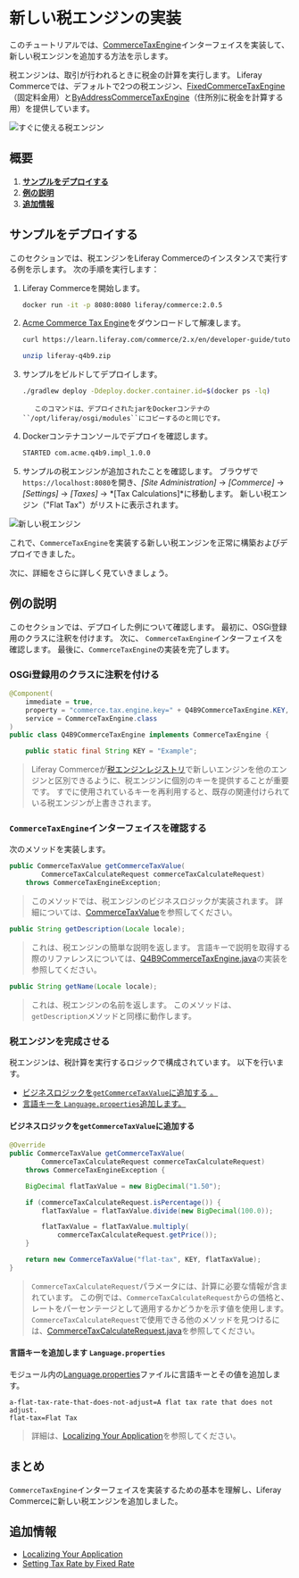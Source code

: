 # 新しい税エンジンの実装

このチュートリアルでは、[CommerceTaxEngine](https://github.com/liferay/com-liferay-commerce/blob/2.0.5/commerce-api/src/main/java/com/liferay/commerce/tax/CommerceTaxEngine.java)インターフェイスを実装して、新しい税エンジンを追加する方法を示します。

税エンジンは、取引が行われるときに税金の計算を実行します。 Liferay Commerceでは、デフォルトで2つの税エンジン、[FixedCommerceTaxEngine](https://github.com/liferay/com-liferay-commerce/blob/2.0.5/commerce-tax-engine-fixed-service/src/main/java/com/liferay/commerce/tax/engine/fixed/internal/engine/FixedCommerceTaxEngine.java)（固定料金用）と[ByAddressCommerceTaxEngine](https://github.com/liferay/com-liferay-commerce/blob/2.0.5/commerce-tax-engine-fixed-service/src/main/java/com/liferay/commerce/tax/engine/fixed/internal/engine/ByAddressCommerceTaxEngine.java)（住所別に税金を計算する用）を提供しています。

![すぐに使える税エンジン](./implementing-a-new-tax-engine/images/01.png "すぐに使える税エンジン")

## 概要

1.  [**サンプルをデプロイする**](#deploy-an-example)
2.  [**例の説明**](#walk-through-the-example)
3.  [**追加情報**](#additional-information)

## サンプルをデプロイする

このセクションでは、税エンジンをLiferay Commerceのインスタンスで実行する例を示します。 次の手順を実行します：

1.  Liferay Commerceを開始します。

    ``` bash
    docker run -it -p 8080:8080 liferay/commerce:2.0.5
    ```

2.  [Acme Commerce Tax Engine](./liferay-q4b9.zip)をダウンロードして解凍します。

    ``` bash
    curl https://learn.liferay.com/commerce/2.x/en/developer-guide/tutorials/liferay-q4b9.zip -O
    ```

    ``` bash
    unzip liferay-q4b9.zip
    ```

3.  サンプルをビルドしてデプロイします。

    ``` bash
    ./gradlew deploy -Ddeploy.docker.container.id=$(docker ps -lq)
    ```

    ``` note::
       このコマンドは、デプロイされたjarをDockerコンテナの ``/opt/liferay/osgi/modules``にコピーするのと同じです。
    ```

4.  Dockerコンテナコンソールでデプロイを確認します。

    ``` bash
    STARTED com.acme.q4b9.impl_1.0.0
    ```

5.  サンプルの税エンジンが追加されたことを確認します。 ブラウザで`https://localhost:8080`を開き、*[Site Administration]* → *[Commerce]* → *[Settings]* → *[Taxes]* → *[Tax Calculations]*に移動します。 新しい税エンジン（"Flat Tax"）がリストに表示されます。

![新しい税エンジン](./implementing-a-new-tax-engine/images/02.png "新しい税エンジン")

これで、`CommerceTaxEngine`を実装する新しい税エンジンを正常に構築およびデプロイできました。

次に、詳細をさらに詳しく見ていきましょう。

## 例の説明

このセクションでは、デプロイした例について確認します。 最初に、OSGi登録用のクラスに注釈を付けます。 次に、 `CommerceTaxEngine`インターフェイスを確認します。 最後に、`CommerceTaxEngine`の実装を完了します。

### OSGi登録用のクラスに注釈を付ける

``` java
@Component(
    immediate = true,
    property = "commerce.tax.engine.key=" + Q4B9CommerceTaxEngine.KEY,
    service = CommerceTaxEngine.class
)
public class Q4B9CommerceTaxEngine implements CommerceTaxEngine {

    public static final String KEY = "Example";
```

> Liferay Commerceが[税エンジンレジストリ](https://github.com/liferay/com-liferay-commerce/blob/2.0.5/commerce-service/src/main/java/com/liferay/commerce/internal/util/CommerceTaxEngineRegistryImpl.java)で新しいエンジンを他のエンジンと区別できるように、税エンジンに個別のキーを提供することが重要です。 すでに使用されているキーを再利用すると、既存の関連付けられている税エンジンが上書きされます。

### `CommerceTaxEngine`インターフェイスを確認する

次のメソッドを実装します。

``` java
public CommerceTaxValue getCommerceTaxValue(
        CommerceTaxCalculateRequest commerceTaxCalculateRequest)
    throws CommerceTaxEngineException;
```

> このメソッドでは、税エンジンのビジネスロジックが実装されます。 詳細については、[CommerceTaxValue](https://github.com/liferay/com-liferay-commerce/blob/2.0.5/commerce-api/src/main/java/com/liferay/commerce/tax/CommerceTaxValue.java)を参照してください。

``` java
public String getDescription(Locale locale);
```

> これは、税エンジンの簡単な説明を返します。 言語キーで説明を取得する際のリファレンスについては、[Q4B9CommerceTaxEngine.java](https://github.com/liferay/liferay-learn/blob/master/docs/commerce/2.x/en/developer-guide/tutorials/implementing-a-new-tax-engine/liferay-q4b9.zip/q4b9-impl/src/main/java/com/acme/q4b9/internal/commerce/tax/Q4B9CommerceTaxEngine.java)の実装を参照してください。

``` java
public String getName(Locale locale);
```

> これは、税エンジンの名前を返します。 このメソッドは、`getDescription`メソッドと同様に動作します。

### 税エンジンを完成させる

税エンジンは、税計算を実行するロジックで構成されています。 以下を行います。

  - [ビジネスロジックを`getCommerceTaxValue`に追加する 。](#add-business-logic-to-getcommercetaxvalue)
  - [言語キーを `Language.properties`追加します。](#add-the-language-keys-to-languageproperties)

#### ビジネスロジックを`getCommerceTaxValue`に追加する

``` java
@Override
public CommerceTaxValue getCommerceTaxValue(
        CommerceTaxCalculateRequest commerceTaxCalculateRequest)
    throws CommerceTaxEngineException {

    BigDecimal flatTaxValue = new BigDecimal("1.50");

    if (commerceTaxCalculateRequest.isPercentage()) {
        flatTaxValue = flatTaxValue.divide(new BigDecimal(100.0));

        flatTaxValue = flatTaxValue.multiply(
            commerceTaxCalculateRequest.getPrice());
    }

    return new CommerceTaxValue("flat-tax", KEY, flatTaxValue);
}
```

> `CommerceTaxCalculateRequest`パラメータには、計算に必要な情報が含まれています。 この例では、`CommerceTaxCalculateRequest`からの価格と、レートをパーセンテージとして適用するかどうかを示す値を使用します。 `CommerceTaxCalculateRequest`で使用できる他のメソッドを見つけるには、[CommerceTaxCalculateRequest.java](https://github.com/liferay/com-liferay-commerce/blob/2.0.5/commerce-api/src/main/java/com/liferay/commerce/tax/CommerceTaxCalculateRequest.java)を参照してください。

#### 言語キーを追加します `Language.properties`

モジュール内の[Language.properties](https://github.com/liferay/liferay-learn/blob/master/docs/commerce/2.x/en/developer-guide/tutorials/implementing-a-new-tax-engine/liferay-q4b9.zip/q4b9-impl/src/main/resources/content/Language.properties)ファイルに言語キーとその値を追加します。

    a-flat-tax-rate-that-does-not-adjust=A flat tax rate that does not adjust.
    flat-tax=Flat Tax

> 詳細は、[Localizing Your Application](https://help.liferay.com/hc/en-us/articles/360018168251-Localizing-Your-Application)を参照してください。

## まとめ

`CommerceTaxEngine`インターフェイスを実装するための基本を理解し、Liferay Commerceに新しい税エンジンを追加しました。

## 追加情報

  - [Localizing Your Application](https://help.liferay.com/hc/en-us/articles/360018168251-Localizing-Your-Application)
  - [Setting Tax Rate by Fixed Rate](../../store-administration/configuring-taxes/setting-tax-rate-by-fixed-rate.md)

